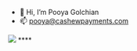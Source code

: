 - 👋 Hi, I’m Pooya Golchian
- 📫 pooya@cashewpayments.com

<picture>
  <source
    srcset="https://github-readme-stats.vercel.app/api?username=pooya-golchian&show_icons=true&theme=dark"
    media="(prefers-color-scheme: dark)"
  />
  <source
    srcset="https://github-readme-stats.vercel.app/api?username=pooya-golchian&show_icons=true"
    media="(prefers-color-scheme: light), (prefers-color-scheme: no-preference)"
  />
  <img src="https://github-readme-stats.vercel.app/api?username=pooya-golchian&show_icons=true" />
</picture>****
